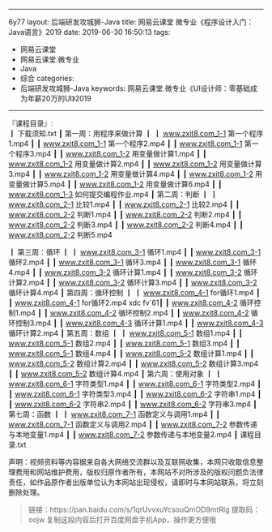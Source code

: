    
 ---
 6y77 layout: 后端研发攻城狮-Java
title: 网易云课堂 微专业《程序设计入门：Java语言》2019
date: 2019-06-30 16:50:13
tags:
  - 网易云课堂
  - 网易云课堂.微专业
  - Java
  - 综合
categories:
  - 后端研发攻城狮-Java
keywords: 网易云课堂.微专业《UI设计师：零基础成为年薪20万的UI》2019
---
『课程目录』:         
┃  下载须知.txt
┃  第一周：用程序来做计算
┃  ┃  www.zxit8.com_1-1 第一个程序1.mp4
┃  ┃  www.zxit8.com_1-1 第一个程序2.mp4
┃  ┃  www.zxit8.com_1-1 第一个程序3.mp4
┃  ┃  www.zxit8.com_1-2 用变量做计算1.mp4
┃  ┃  www.zxit8.com_1-2 用变量做计算2.mp4
┃  ┃  www.zxit8.com_1-2 用变量做计算3.mp4
┃  ┃  www.zxit8.com_1-2 用变量做计算4.mp4
┃  ┃  www.zxit8.com_1-2 用变量做计算5.mp4
┃  ┃  www.zxit8.com_1-2 用变量做计算6.mp4
┃  ┃  www.zxit8.com_1-3 如何提交编程作业.mp4
┃  第二周：判断
┃  ┃  www.zxit8.com_2-1 比较1.mp4
┃  ┃  www.zxit8.com_2-1 比较2.mp4
┃  ┃  www.zxit8.com_2-2 判断1.mp4
┃  ┃  www.zxit8.com_2-2 判断2.mp4
┃  ┃  www.zxit8.com_2-2 判断3.mp4
┃  ┃  www.zxit8.com_2-2 判断4.mp4
┃  ┃  www.zxit8.com_2-2 判断5.mp4
<!-- more -->  
┃  第三周：循环
┃  ┃  www.zxit8.com_3-1 循环1.mp4
┃  ┃  www.zxit8.com_3-1 循环2.mp4
┃  ┃  www.zxit8.com_3-1 循环3.mp4
┃  ┃  www.zxit8.com_3-1 循环4.mp4
┃  ┃  www.zxit8.com_3-2 循环计算1.mp4
┃  ┃  www.zxit8.com_3-2 循环计算2.mp4
┃  ┃  www.zxit8.com_3-2 循环计算3.mp4
┃  ┃  www.zxit8.com_3-2 循环计算4.mp4
┃  第四周：循环控制
┃  ┃  www.zxit8.com_4-1 for循环1.mp4
┃  ┃  www.zxit8.com_4-1 for循环2.mp4
xdc fv`61┃  ┃   www.zxit8.com_4-2 循环控制1.mp4
┃  ┃  www.zxit8.com_4-2 循环控制2.mp4
┃  ┃  www.zxit8.com_4-2 循环控制3.mp4
┃  ┃  www.zxit8.com_4-3 循环计算1.mp4
┃  ┃  www.zxit8.com_4-3 循环计算2.mp4
┃  第五周：数组
┃  ┃  www.zxit8.com_5-1 数组1.mp4
┃  ┃  www.zxit8.com_5-1 数组2.mp4
┃  ┃  www.zxit8.com_5-1 数组3.mp4
┃  ┃  www.zxit8.com_5-1 数组4.mp4
┃  ┃  www.zxit8.com_5-2 数组计算1.mp4
┃  ┃  www.zxit8.com_5-2 数组计算2.mp4
┃  ┃  www.zxit8.com_5-2 数组计算3.mp4
┃  ┃  www.zxit8.com_5-2 数组计算4.mp4
┃  第六周：使用对象
┃  ┃  www.zxit8.com_6-1 字符类型1.mp4
┃  ┃  www.zxit8.com_6-1 字符类型2.mp4
┃  ┃  www.zxit8.com_6-1 字符类型3.mp4
┃  ┃  www.zxit8.com_6-2 字符串1.mp4
┃  ┃  www.zxit8.com_6-2 字符串2.mp4
┃  ┃  www.zxit8.com_6-2 字符串3.mp4
┃  第七周：函数
┃  ┃  www.zxit8.com_7-1 函数定义与调用1.mp4
┃  ┃  www.zxit8.com_7-1 函数定义与调用2.mp4
┃  ┃  www.zxit8.com_7-2 参数传递与本地变量1.mp4
┃  ┃  www.zxit8.com_7-2 参数传递与本地变量2.mp4
┃  课程目录.txt

<div class="post-copyright">
    <div class="post-copyright__author">
      <span class="post-copyright-meta">声明：视频资料等内容据来自各大网络交流群以及互联网收集，本网只收取信息整理费用和网站维护费用，版权归原作者所有，本网站不对所涉及的版权问题负法律责任，如作品原作者出版单位认为本网站出现侵权，请即时与本网站联系，将立刻删除处理。 </span>
    </div>
</div>

<blockquote class="blockquote-center">
链接：https://pan.baidu.com/s/1qrUvvxuYcsouQmOD9mtRlg 
提取码：oojw 
复制这段内容后打开百度网盘手机App，操作更方便哦     
</blockquote>

